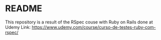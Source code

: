 # README

This repository is a result of the RSpec couse with Ruby on Rails done at Udemy
Link: https://www.udemy.com/course/curso-de-testes-ruby-com-rspec/
